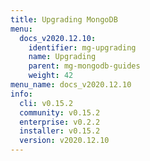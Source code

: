 ```yaml
---
title: Upgrading MongoDB
menu:
  docs_v2020.12.10:
    identifier: mg-upgrading
    name: Upgrading
    parent: mg-mongodb-guides
    weight: 42
menu_name: docs_v2020.12.10
info:
  cli: v0.15.2
  community: v0.15.2
  enterprise: v0.2.2
  installer: v0.15.2
  version: v2020.12.10
---
```


